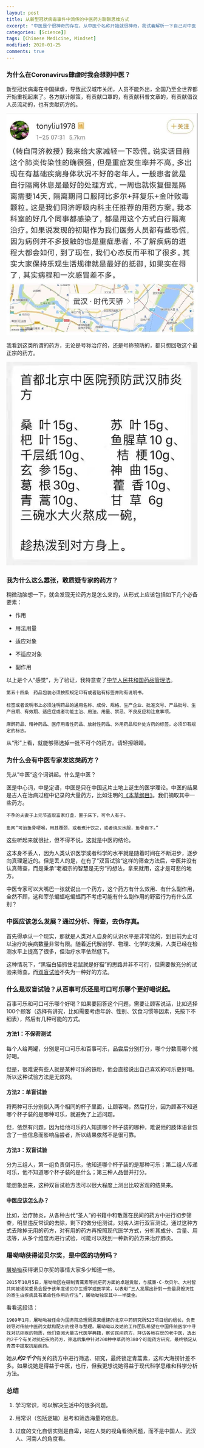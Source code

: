 ```yaml
---
layout: post
title: 从新型冠状病毒事件中流传的中医药方聊聊思维方式
excerpt: "中医是个很神奇的存在，从中医个名称开始就很神奇，我试着解析一下自己对中医（主要是思维模式）的理解。"
categories: [Science]]
tags: [Chinese Medicine, Mindset]
modified: 2020-01-25
comments: true
---
```



### 为什么在Coronavirus肆虐时我会想到中医？

新型冠状病毒在中国肆虐，导致武汉城市关闭，人员不能外出，全国乃至全世界都开始重视起来了。各方献计献策，有贡献口罩的，有贡献科普文章的，有贡献倡议人员流动的，也有贡献药方的。

![](/img/202001251.png)

我看到这类所谓的药方，无论是号称治疗的，还是号称预防的，都只想回敬这个最正宗的药方。

![](/img/202001252.png)

### 我为什么这么嚣张，敢质疑专家的药方？

稍微动脑想一下，就会发现无论药方是怎么来的，从形式上应该包括如下几个必备要素：

- 作用

- 用法用量

- 适应对象

- 不适应对象

- 副作用

以上是个人“感觉”，为了验证，我特意查了[中华人民共和国药品管理法](https://zh.wikipedia.org/wiki/%E4%B8%AD%E5%8D%8E%E4%BA%BA%E6%B0%91%E5%85%B1%E5%92%8C%E5%9B%BD%E8%8D%AF%E5%93%81%E7%AE%A1%E7%90%86%E6%B3%95)。



    第五十四条　药品包装必须按照规定印有或者贴有标签并附有说明书。

    标签或者说明书上必须注明药品的通用名称、成份、规格、生产企业、批准文号、产品批号、生产日期、有效期、适应症或者功能主治、用法、用量、禁忌、不良反应和注意事项。

    麻醉药品、精神药品、医疗用毒性药品、放射性药品、外用药品和非处方药的标签，必须印有规定的标志。

从“形”上看，就能够筛选掉一批不可个的药方。请轻擦眼睛。

### 为什么会有中医专家发这类药方？

先从”中医“这个词讲起。什么是中医？

医是中心词，中是定语，中医是只在中国这片土地上诞生的医学理论。中医的结果是古人在治病过程中记录的大量药方，比如注明的[《本草纲目》](https://zh.wikipedia.org/zh-cn/%E6%9C%AC%E8%8D%89%E7%BA%B2%E7%9B%AE)。我们摘取其中一些药方。

    不孕的夫妻于上元节盗取富家灯盏，置于床下，可令人有子。
    
    鱼网“可治鱼骨哽喉，用其覆颈，或者煮汁饮之，或者烧灰水服，鱼骨自下。”

这些听起来就很扯，但不得不说，这就是中医的结论。

这本身不丢人，因为人类认识医学或者科学的水平就是随着时间在不断进步，逐步向真理逼近的。但是丢人的是，在有了”双盲试验“这样的筛查方法后，中医并没有认真筛查，而是秉承”老祖宗的智慧是无穷“的想法，拿来就用，这才是可悲的地方。

中医专家可以大嘴巴一张就说出一个药方，这个药方有什么效用、有什么副作用，全然不顾，这和宰杀蝙蝠吃蝙蝠而不考虑可能有什么副作用的野蛮行为有什么区别？

### 中医应该怎么发展？通过分析、筛查，去伪存真。

首先得承认一个现实，那就是人类对人自身的认识水平是非常低的，到目前为止可以治疗的疾病数量非常有限。随着近代解剖学、物理、化学的发展，人类已经在检测水平上提高了很多，但治疗水平依然低下。

这种情况下，“黑猫白猫抓住老鼠就是好猫”的思路并非不可行，但需要做充分的试验来筛查。而[双盲试验](https://zh.wikipedia.org/zh-cn/%E9%9B%99%E7%9B%B2)不失为一种好的方法。

### 什么是双盲试验？从百事可乐还是可口可乐哪个更好喝说起。

百事可乐和可口可乐哪个好喝？如果要回答这个问题，需要让顾客说话，比如选择100个顾客（选择有讲究，比如需要考虑年龄、性别、饮食习惯等因素，先按下不细表），然后有几种可能的方式。

#### 方法1：不保密测试

每个人给两罐，分别是可口可乐和百事可乐，品尝后分别打分，哪个分数高哪个就好喝。

但是，很难说有些人就是某种可乐的铁粉，他会直接说出自己喜欢的可乐更好喝。所以这种试验方法是无效的。

#### 方法2：单盲试验

将两种可乐分别倒入两个相同的杯子里面，让顾客喝，然后打分，因为顾客不知道哪个杯子装的是哪种可乐，就避免了上述问题。

但，依然有问题，因为给他可乐的人知道哪个杯子装的哪种，难说他的肢体语音包含了一些信息而影响品尝者，所以结果依然不是很可靠。

#### 方法3：双盲试验

分为三组人，第一组负责倒可乐，他知道哪个杯子装的是那种可乐；第二组人传递可乐，他不知道哪个杯子装的是什么；第三种人品尝并打分。

能想象出来，这种双盲试验方法可以很大程度上测出比较客观的结果来。

#### 中医应该怎么办？

比如，治疗肺炎，从各种古代“圣人”的书籍中和散落在民间的药方中进行初步筛查，明显违反常识的去除，剩下的做分组测试，对病人进行双盲测试，通过这种方式去除掉无用的药方，对有用的药方再按照现代医学方式，分析其成分、含量、用法等，从多个维度再进行试验，可能可以找到一种新的药方来治疗肺炎。

### 屠呦呦获得诺贝尔奖，是中医的功劳吗？

[屠呦呦](https://zh.wikipedia.org/wiki/%E5%B1%A0%E5%91%A6%E5%91%A6)获得诺贝尔奖的事情大家多少知道一些。

    2015年10月5日，屠呦呦因在研制青蒿素等抗疟药方面的卓越贡献，与威廉·C·坎贝尔、大村智共同被诺奖委员会授予该年度诺贝尔生理学或医学奖，以表彰“三人发展出針對一些最具毁灭性的寄生虫疾病具有革命性作用的疗法”，屠呦呦独享其中一半獎金。

看看这段话：


    1969年1月，屠呦呦被任命为国务院总理周恩来组建的北京中药研究所523项目组的组长，负责领导对传统中医药文献和配方的搜寻与整理。屠呦呦以及她的工作团队希望在中国传统医学中寻找对抗疟疾的物质，他们查阅大量古代医学典籍，察访民间药方，拜访各地在世的老中医，选出约2千个有关对抗疟疾的药方，筛选后集中针对200种中草药的380个可能药方研究，最终锁定从青蒿中提取抗疟疾药。

她从***约2千个***有关的药方中进行筛选、研究，最终锁定青蒿素，这和大海捞针差不多。如果说她是得益于中医，也行，但我更想说她得益于现代科学思维和科学分析方法。

### 总结

1. 学习常识，可以解决生活中的很多问题。

2. 用常识（包括逻辑）思考和筛选海量的信息。

3. 过度的文化自信实则是自卑，站在人类的视角看待问题，而不是中国人、武汉人、河南人的角度看。
